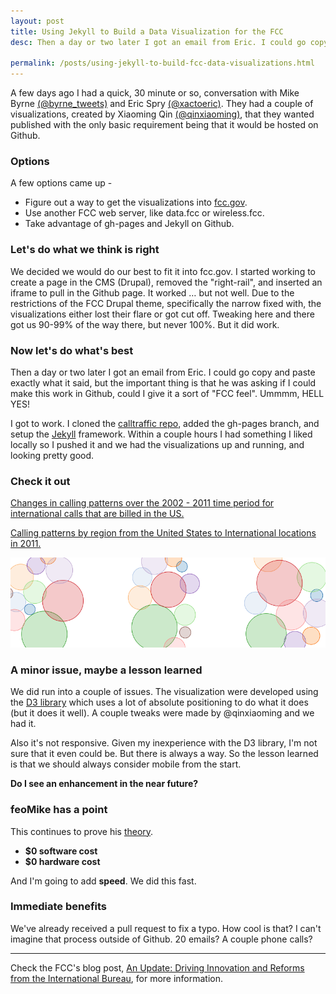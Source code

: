 ```yaml
---
layout: post
title: Using Jekyll to Build a Data Visualization for the FCC
desc: Then a day or two later I got an email from Eric. I could go copy and paste exactly what it said, but the important thing is that he was asking if I could make this work in Github, could I give it a sort of FCC-feel. <strong>Ummmm, HELL YES!</strong>

permalink: /posts/using-jekyll-to-build-fcc-data-visualizations.html
---
```

A few days ago I had a quick, 30 minute or so, conversation with  Mike Byrne [(@byrne_tweets)](https://twitter.com/byrne_tweets) and Eric Spry [(@xactoeric)](https://twitter.com/xactoeric). They had a couple of visualizations, created by Xiaoming Qin [(@qinxiaoming)](https://twitter.com/qinxiaoming), that they wanted published with the only basic requirement being that it would be hosted on Github.

### Options

A few options came up -

- Figure out a way to get the visualizations into [fcc.gov](http://fcc.gov).
- Use another FCC web server, like data.fcc or wireless.fcc.
- Take advantage of gh-pages and Jekyll on Github.

### Let's do what we think is right

We decided we would do our best to fit it into fcc.gov. I started working to create a page in the CMS (Drupal), removed the "right-rail", and inserted an iframe to pull in the Github page. It worked … but not well. Due to the restrictions of the FCC Drupal theme, specifically the narrow fixed with, the visualizations either lost their flare or got cut off. Tweaking here and there got us 90-99% of the way there, but never 100%. But it did work.

### Now let's do what's best

Then a day or two later I got an email from Eric. I could go copy and paste exactly what it said, but the important thing is that he was asking if I could make this work in Github, could I give it a sort of "FCC feel". Ummmm, HELL YES!

I got to work. I cloned the [calltraffic repo](https://github.com/fcc/calltraffic), added the gh-pages branch, and setup the [Jekyll](https://github.com/mojombo/jekyll) framework. Within a couple hours I had something I liked locally so I pushed it and we had the visualizations up and running, and looking pretty good.

### Check it out

[Changes in calling patterns over the 2002 - 2011 time period for international calls that are billed in the US.](http://fcc.github.io/calltraffic/trafficbyyear.html)

[Calling patterns by region from the United States to International locations in 2011.](http://fcc.github.io/calltraffic/traffic2011.html)

![Visualization](/img/calltraffic.png)

### A minor issue, maybe a lesson learned

We did run into a couple of issues. The visualization were developed using the [D3 library](http://d3js.org/) which uses a lot of absolute positioning to do what it does (but it does it well). A couple tweaks were made by @qinxiaoming and we had it.

Also it's not responsive. Given my inexperience with the D3 library, I'm not sure that it even could be. But there is always a way. So the lesson learned is that we should always consider mobile from the start.

<strong>Do I see an enhancement in the near future?</strong>

### feoMike has a point

This continues to prove his [theory](http://feomike.github.io/post/example-state-sequester.html).

- <strong>$0 software cost</strong>
- <strong>$0 hardware cost</strong>

And I'm going to add <strong>speed</strong>. We did this fast.

### Immediate benefits

We've already received a pull request to fix a typo. How cool is that? I can't imagine that process outside of Github. 20 emails? A couple phone calls?

<hr>

Check the FCC's blog post, [An Update: Driving Innovation and Reforms from the International Bureau](http://www.fcc.gov/blog/updatedrivinginnovationsandreformsfromIB), for more information.